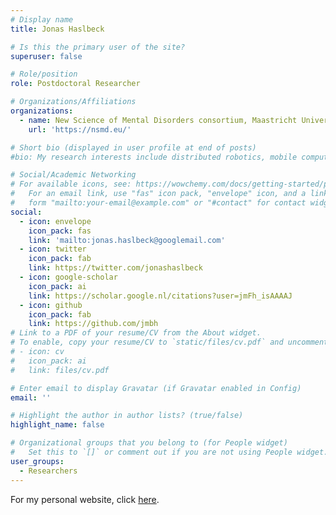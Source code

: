 ```yaml
---
# Display name
title: Jonas Haslbeck

# Is this the primary user of the site?
superuser: false 

# Role/position
role: Postdoctoral Researcher

# Organizations/Affiliations
organizations:
  - name: New Science of Mental Disorders consortium, Maastricht University
    url: 'https://nsmd.eu/'

# Short bio (displayed in user profile at end of posts)
#bio: My research interests include distributed robotics, mobile computing and programmable matter.

# Social/Academic Networking
# For available icons, see: https://wowchemy.com/docs/getting-started/page-builder/#icons
#   For an email link, use "fas" icon pack, "envelope" icon, and a link in the
#   form "mailto:your-email@example.com" or "#contact" for contact widget.
social:
  - icon: envelope
    icon_pack: fas
    link: 'mailto:jonas.haslbeck@googlemail.com'
  - icon: twitter
    icon_pack: fab
    link: https://twitter.com/jonashaslbeck
  - icon: google-scholar
    icon_pack: ai
    link: https://scholar.google.nl/citations?user=jmFh_isAAAAJ
  - icon: github
    icon_pack: fab
    link: https://github.com/jmbh
# Link to a PDF of your resume/CV from the About widget.
# To enable, copy your resume/CV to `static/files/cv.pdf` and uncomment the lines below.
# - icon: cv
#   icon_pack: ai
#   link: files/cv.pdf

# Enter email to display Gravatar (if Gravatar enabled in Config)
email: ''

# Highlight the author in author lists? (true/false)
highlight_name: false

# Organizational groups that you belong to (for People widget)
#   Set this to `[]` or comment out if you are not using People widget.
user_groups:
  - Researchers
---
```

For my personal website, click [here](https://jonashaslbeck.com/). 
